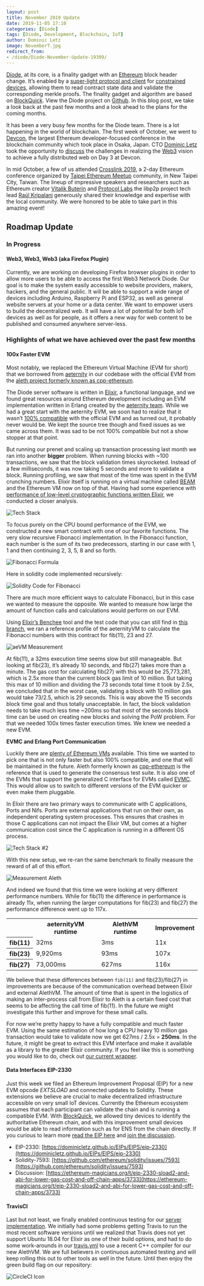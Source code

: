 ```yaml
---
layout: post
title: November 2019 Update
date: 2019-11-05 17:10
categories: [Diode]
tags: [Diode, Development, Blockchain, IoT]
author: Dominic Letz
image: NovemberT.jpg
redirect_from:
- /diode/Diode-November-Update-19309/
---
```


[Diode](https://diode.io/), at its core, is a finality gadget with an [Ethereum](https://www.ethereum.org/) block header change. It’s enabled by a [super-light protocol and client](/blockchain/how-blockquick-super-light-client-protocol-can-help-mitigate-eclipse-attacks-19161/) for [constrained devices](/iot/hardware-requirements-of-blockchain-clients-19196/), allowing them to read contract state data and validate the corresponding merkle proofs. The finality gadget and algorithm are based on [BlockQuick](https://eprint.iacr.org/2019/579.pdf). View the Diode project on [Github](https://github.com/diodechain). In this blog post, we take a look back at the past few months and a look ahead to the plans for the coming months.

It has been a very busy few months for the Diode team. There is a lot happening in the world of blockchain. The first week of October, we went to [Devcon](https://devcon.org/), the largest Ethereum developer-focused conference in the blockchain community which took place in Osaka, Japan. CTO [Dominic Letz](https://twitter.com/dominicletz) took the opportunity to [discuss](/devcon/Diode-Osaka-Devcon-V-Recap-19298/) the challenges in realizing the [Web3](https://blockchainhub.net/web3-decentralized-web/) vision to achieve a fully distributed web on Day 3 at Devcon.

In mid October, a few of us attended [Crosslink 2019](https://crosslink.taipei/), a 2-day Ethereum conference organized by [Taipei Ethereum Meetup](https://www.meetup.com/Taipei-Ethereum-Meetup/) community, in New Taipei City, Taiwan. The lineup of impressive speakers and researchers such as Ethereum creator [Vitalik Buterin](https://vitalik.ca/) and [Protocol Labs](https://libp2p.io/) the libp2p project tech lead [Raúl Kripalani](https://github.com/raulk) generously shared their knowledge and expertise with the local community. We were honored to be able to take part in this amazing event!

## Roadmap Update

### In Progress

#### Web3, Web3, Web3 (aka Firefox Plugin)

Currently, we are working on developing Firefox browser plugins in order to allow more users to be able to access the first Web3 Network Diode. Our goal is to make the system easily accessible to website providers, makers, hackers, and the general public. It will be able to support a wide range of devices including Arduino, Raspberry Pi and ESP32, as well as general website servers at your home or a data center. We want to empower users to build the decentralized web. It will have a lot of potential for both IoT devices as well as for people, as it offers a new way for web content to be published and consumed anywhere server-less. 

### Highlights of what we have achieved over the past few months

#### 100x Faster EVM

Most notably, we replaced the Ethereum Virtual Machine (EVM for short) that we borrowed from [aeternity](https://github.com/aeternity/aeternity/tree/master/apps/aevm/src) in our codebase with the official EVM from the [aleth project formerly known as cpp-ethereum](https://github.com/ethereum/aleth/blob/master/libaleth-interpreter/).

The Diode server software is written in [Elixir](https://elixir-lang.org/), a functional language, and we found great resources around Ethereum development including an EVM implementation written in Erlang created by the [aeternity team](https://aeternity.com). While we had a great start with the aeternity EVM, we soon had to realize that it wasn’t [100% compatible](https://github.com/aeternity/aeternity/issues/2497) with the official EVM and as turned out, it probably never would be. We kept the source tree though and fixed issues as we came across them. It was sad to be not 100% compatible but not a show stopper at that point.

But running our prenet and scaling up transaction processing last month we ran into another **bigger** problem. When running blocks with ~100 transactions, we saw that the block validation times skyrocketed. Instead of a few milliseconds, it was now taking 5 seconds and more to validate a block. Running profiling, we saw that most of the time was spent in the EVM crunching numbers. Elixir itself is running on a virtual machine called [BEAM](https://en.wikipedia.org/wiki/BEAM_(Erlang_virtual_machine)) and the Ethereum VM now on top of that. Having had some experience with [performance of low-level cryptographic functions written Elixir](https://elixirforum.com/t/ex-sha3-pure-elixir-implementation-of-sha3-and-keccak-1600-f/21943/8), we conducted a closer analysis. 

![](../assets/img/blog/November3.png "Tech Stack")

To focus purely on the CPU bound performance of the EVM, we constructed a new smart contract with one of our favorite functions. The very slow recursive Fibonacci implementation. In the Fibonacci function, each number is the sum of its two predecessors, starting in our case with 1, 1 and then continuing 2, 3, 5, 8 and so forth.

![](../assets/img/blog/November1.png "Fibonacci Formula")

Here in solidity code implemented recursively:

![](../assets/img/blog/November5.png "Solidity Code for Fibonacci")

There are much more efficient ways to calculate Fibonacci, but in this case we wanted to measure the opposite. We wanted to measure how large the amount of function calls and calculations would perform on our EVM.

Using [Elixir’s Benchee](https://github.com/bencheeorg/benchee) tool and the test code that you can still find in [this branch](https://github.com/diodechain/diode_server_ex/tree/aevm_benchmark), we ran a reference profile of the aeternityVM to calculate the Fibonacci numbers with this contract for fib(11), 23 and 27. 

![](../assets/img/blog/November7.png "aeVM Measurement")

At fib(11), a 32ms execution time seems slow but still manageable. But looking at fib(23), it’s already 10 seconds, and fib(27) takes more than a minute. The gas cost for calculating fib(27) with this would be 25,773,281, which is 2.5x more than the current block gas limit of 10 million. But taking this max of 10 million and dividing the 73 seconds total time it took by 2.5x, we concluded that in the worst case, validating a block with 10 million gas would take 73/2.5, which is 29 seconds. This is way above the 15 seconds block time goal and thus totally unacceptable. In fact, the block validation needs to take much less time ~200ms so that most of the seconds block time can be used on creating new blocks and solving the PoW problem. For that we needed 100x times faster execution times. We knew we needed a new EVM.

**EVMC and Erlang Port Communication**

Luckily there are [plenty of Ethereum VMs](https://github.com/ethereum/wiki/wiki/Ethereum-Virtual-Machine-(EVM)-Awesome-List) available. This time we wanted to pick one that is not only faster but also 100% compatible, and one that will be maintained in the future. Aleth formerly known as [cpp-ethereum](https://github.com/ethereum/cpp-ethereum/blob/develop/libevm/VM.cpp) is the reference that is used to generate the consensus test suite. It is also one of the EVMs that support the generalized C interface for EVMs called [EVMC](https://evmc.ethereum.org/). This would allow us to switch to different versions of the EVM quicker or even make them pluggable.

In Elixir there are two primary ways to communicate with C applications, Ports and Nifs. Ports are external applications that run on their own, as independent operating system processes. This ensures that crashes in those C applications can not impact the Elixir VM, but comes at a higher communication cost since the C application is running in a different OS process.

![](../assets/img/blog/November2.png "Tech Stack #2")

With this new setup, we re-ran the same benchmark to finally measure the reward of all of this effort.

![](../assets/img/blog/November6.png "Measurement Aleth")

And indeed we found that this time we were looking at very different performance numbers. While for fib(11) the difference in performance is already 11x, when running the larger computations for fib(23) and fib(27) the performance difference went up to 117x.

<table>
  <tr>
   <th></th>
   <th>aeternityVM runtime</th>
   <th>AlethVM runtime</th>
   <th>Improvement</th>
  </tr>
  <tr>
   <th>fib(11)</th>
   <td>32ms</td>
   <td>3ms</td>
   <td>11x</td>
  </tr>
  <tr>
   <th>fib(23)</th>
   <td>9,920ms</td>
   <td>93ms</td>
   <td>107x</td>
  </tr>
  <tr>
   <th>fib(27)</th>
   <td>73,000ms</td>
   <td>627ms</td>
   <td>116x</td>
  </tr>
</table>

We believe that these differences between `fib(11)` and fib(23)/fib(27) in improvements are because of the communication overhead between Elixir and external AlethVM. The amount of time that is spent in the logistics of making an inter-process call from Elixir to Aleth is a certain fixed cost that seems to be affecting the call time of fib(11). In the future we might investigate this further and improve for these small calls.

For now we’re pretty happy to have a fully compatible and much faster EVM. Using the same estimation of how long a CPU heavy 10 million gas transaction would take to validate now we get 627ms / 2.5x = **250ms**. In the future, it might be great to extract this EVM interface and make it available as a library to the greater Elixir community. If you feel like this is something you would like to do, check out [our current wrapper](https://github.com/diodechain/diode_server_ex/blob/master/lib/evm.ex).

#### Data Interfaces EIP-2330

Just this week we filed an Ethereum Improvement Proposal (EIP) for a new EVM opcode _EXTSLOAD_ and connected updates to Solidity. These extensions we believe are crucial to make decentralized infrastructure accessible on very small IoT devices. Currently the Ethereum ecosystem assumes that each participant can validate the chain and is running a compatible EVM. With [BlockQuick](https://eprint.iacr.org/2019/579.pdf), we allowed tiny devices to identify the authoritative Ethereum chain, and with this improvement small devices would be able to read information such as for ENS from the chain directly. If you curious to learn more [read the EIP here](https://dominicletz.github.io/EIPs/EIPS/eip-2330) and [join the discussion](https://ethereum-magicians.org/t/eip-2330-sload2-and-abi-for-lower-gas-cost-and-off-chain-apps/3733).

* EIP-2330: [https://dominicletz.github.io/EIPs/EIPS/eip-2330](https://dominicletz.github.io/EIPs/EIPS/eip-2330)
* Solidity-7593: [https://github.com/ethereum/solidity/issues/7593](https://github.com/ethereum/solidity/issues/7593)
* Discussion: [https://ethereum-magicians.org/t/eip-2330-sload2-and-abi-for-lower-gas-cost-and-off-chain-apps/3733](https://ethereum-magicians.org/t/eip-2330-sload2-and-abi-for-lower-gas-cost-and-off-chain-apps/3733)

#### TravisCI

Last but not least, we finally enabled continuous testing for our [server implementation](https://github.com/diodechain/diode_server_ex). We initially had some problems getting Travis to run the most recent software versions until we realized that Travis does not yet support Ubuntu 18.04 for Elixir as one of their build options, and had to do some work-arounds in our [travis.yml](https://github.com/diodechain/diode_server_ex/blob/master/.travis.yml) to use a recent C++ compiler for our new AlethVM. We are full believers in continuous automated testing and will keep rolling this out to other tools as well in the future. Until then enjoy the green build flag on our repository:

![](../assets/img/blog/November4.png "CircleCI Icon")

